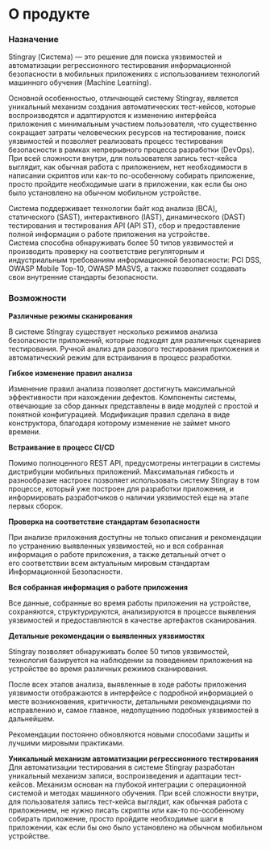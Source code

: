 # О продукте

  <h3>Назначение</h3>
  <p>Stingray (Система) — это решение для поиска уязвимостей и автоматизации регрессионного тестирования информационной безопасности в мобильных приложениях с использованием технологий машинного обучения (Machine Learning).</p>
  <p>Основной особенностью, отличающей систему Stingray, является уникальный механизм создания автоматических тест-кейсов, которые воспроизводятся и адаптируются к изменению интерфейса приложения с минимальным участием пользователя, что существенно сокращает затраты человеческих ресурсов на тестирование, поиск уязвимостей и позволяет реализовать процесс тестирования безопасности в рамках непрерывного процесса разработки (DevOps). При всей сложности внутри, для пользователя запись тест-кейса выглядит, как обычная работа с приложением, нет необходимости в написании скриптов или как-то по-особенному собирать приложение, просто пройдите необходимые шаги в приложении, как если бы оно было установлено на обычном мобильном устройстве.</p>
  <p>Система поддерживает технологии байт код анализа (BCA), статического (SAST), интерактивного (IAST), динамического (DAST) тестирования и тестирования API (API ST), сбор и предоставление полной информации о работе приложения на устройстве. <br />
    Система способна обнаруживать более 50 типов уязвимостей и производить проверку на соответствие регуляторным и индустриальным требованиям информационной безопасности: PCI DSS, OWASP Mobile Top-10, OWASP MASVS, а также позволяет создавать свои внутренние стандарты безопасности.</p>
  <h3>Возможности</h3>
  <p><strong>Различные режимы сканирования</strong></p>
  <p>В системе Stingray существует несколько режимов анализа безопасности приложений, которые подходят для различных сценариев тестирования. Ручной анализ для разового тестирования приложения и автоматический режим для встраивания в процесс разработки.</p>
  <p><strong>Гибкое изменение правил анализа</strong></p>
  <p>Изменение правил анализа позволяет достигнуть максимальной эффективности при нахождении дефектов. Компоненты системы, отвечающие за сбор данных представлены в виде модулей с простой и понятной конфигурацией. Модификация правил сделана в виде конструктора, благодаря которому изменение не займет много времени. </p>
  <p><strong>Встраивание в процесс CI/CD</strong></p>
  <p>Помимо полноценного REST API, предусмотрены интеграции в системы дистрибуции мобильных приложений. Максимальная гибкость и разнообразие настроек позволяет использовать систему Stingray в том процессе, который уже построен для разработки приложения, и информировать разработчиков о наличии уязвимостей еще на этапе первых сборок.</p>
  <p><strong>Проверка на соответствие стандартам безопасности</strong></p>
  <p>При анализе приложения доступны не только описания и рекомендации по устранению выявленных уязвимостей, но и вся собранная информация о работе приложения, а также детальный отчет о его соответствии всем актуальным мировым стандартам Информационной Безопасности.</p>
  <p><strong>Вся собранная информация о работе приложения</strong></p>
  <p>Все данные, собранные во время работы приложения на устройстве, сохраняются, структурируются, анализируются в процессе выявления уязвимостей и предоставляются в качестве артефактов сканирования.</p>
  <p><strong>Детальные рекомендации о выявленных уязвимостях</strong></p>
  <p>Stingray позволяет обнаруживать более 50 типов уязвимостей, технология базируется на наблюдении за поведением приложения на устройстве во время различных режимов сканирования.</p>
  <p>После всех этапов анализа, выявленные в ходе работы приложения уязвимости отображаются в интерфейсе с подробной информацией о месте возникновения, критичности, детальными рекомендациями по исправлению и, самое главное, недопущению подобных уязвимостей в дальнейшем.</p>
  <p>Рекомендации постоянно обновляются новыми способами защиты и лучшими мировыми практиками.</p>
  <p><strong>Уникальный механизм автоматизации регрессионного тестирования</strong><br />
    Для автоматизации тестирования в системе Stingray разработан уникальный механизм записи, воспроизведения и адаптации тест-кейсов. Механизм основан на глубокой интеграции с операционной системой и методах машинного обучения. При всей сложности внутри, для пользователя запись тест-кейса выглядит, как обычная работа с приложением, не нужно писать скрипты или как-то по-особенному собирать приложение, просто пройдите необходимые шаги в приложении, как если бы оно было установлено на обычном мобильном устройстве.</p>
  <p> </p>
